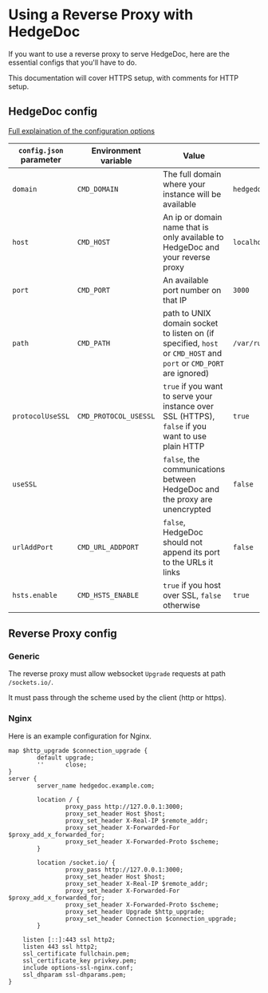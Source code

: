 # Using a Reverse Proxy with HedgeDoc

If you want to use a reverse proxy to serve HedgeDoc, here are the essential
configs that you'll have to do.

This documentation will cover HTTPS setup, with comments for HTTP setup.

## HedgeDoc config

[Full explaination of the configuration options](../configuration.md)

| `config.json` parameter | Environment variable | Value | Example |
|-------------------------|----------------------|-------|---------|
| `domain` | `CMD_DOMAIN` | The full domain where your instance will be available | `hedgedoc.example.com` |
| `host` | `CMD_HOST` | An ip or domain name that is only available to HedgeDoc and your reverse proxy | `localhost` |
| `port` | `CMD_PORT` | An available port number on that IP | `3000` |
| `path` | `CMD_PATH` | path to UNIX domain socket to listen on (if specified, `host` or `CMD_HOST` and `port` or `CMD_PORT` are ignored) | `/var/run/hedgedoc.sock` |
| `protocolUseSSL` | `CMD_PROTOCOL_USESSL` | `true` if you want to serve your instance over SSL (HTTPS), `false` if you want to use plain HTTP | `true` |
| `useSSL` |  | `false`, the communications between HedgeDoc and the proxy are unencrypted | `false` |
| `urlAddPort` | `CMD_URL_ADDPORT` | `false`, HedgeDoc should not append its port to the URLs it links | `false` |
| `hsts.enable` | `CMD_HSTS_ENABLE` | `true` if you host over SSL, `false` otherwise | `true` |


## Reverse Proxy config

### Generic

The reverse proxy must allow websocket `Upgrade` requests at path `/sockets.io/`.

It must pass through the scheme used by the client (http or https).

### Nginx

Here is an example configuration for Nginx.

```
map $http_upgrade $connection_upgrade {
        default upgrade;
        ''      close;
}
server {
        server_name hedgedoc.example.com;

        location / {
                proxy_pass http://127.0.0.1:3000;
                proxy_set_header Host $host; 
                proxy_set_header X-Real-IP $remote_addr; 
                proxy_set_header X-Forwarded-For $proxy_add_x_forwarded_for; 
                proxy_set_header X-Forwarded-Proto $scheme;
        }

        location /socket.io/ {
                proxy_pass http://127.0.0.1:3000;
                proxy_set_header Host $host; 
                proxy_set_header X-Real-IP $remote_addr; 
                proxy_set_header X-Forwarded-For $proxy_add_x_forwarded_for; 
                proxy_set_header X-Forwarded-Proto $scheme;
                proxy_set_header Upgrade $http_upgrade;
                proxy_set_header Connection $connection_upgrade;
        }

    listen [::]:443 ssl http2;
    listen 443 ssl http2;
    ssl_certificate fullchain.pem;
    ssl_certificate_key privkey.pem;
    include options-ssl-nginx.conf;
    ssl_dhparam ssl-dhparams.pem;
}
```
